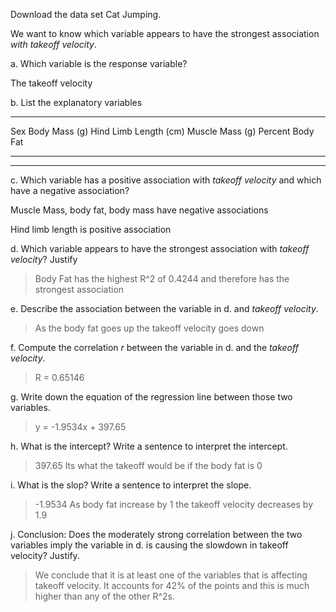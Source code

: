 
Download the data set Cat Jumping.

We want to know which variable appears to have the strongest association *with takeoff velocity*.

a.  Which variable is the response variable?

The takeoff velocity

b.  List the explanatory variables

  -------------------------------------------------------------------------------------
  Sex      Body Mass (g)   Hind Limb Length (cm)   Muscle Mass (g)   Percent Body Fat
  -------- --------------- ----------------------- ----------------- ------------------

  -------------------------------------------------------------------------------------

c.  Which variable has a positive association with *takeoff velocity* and which have a negative association?

Muscle Mass, body fat, body mass have negative associations

Hind limb length is positive association

d.  Which variable appears to have the strongest association with *takeoff velocity*? Justify

> Body Fat has the highest R\^2 of 0.4244 and therefore has the strongest association

e.  Describe the association between the variable in d. and *takeoff velocity*.

> As the body fat goes up the takeoff velocity goes down

f.  Compute the correlation *r* between the variable in d. and the *takeoff velocity*.

> R = 0.65146

g.  Write down the equation of the regression line between those two variables.

> y = -1.9534x + 397.65

h.  What is the intercept? Write a sentence to interpret the intercept.

> 397.65 Its what the takeoff would be if the body fat is 0

i.  What is the slop? Write a sentence to interpret the slope.

> -1.9534 As body fat increase by 1 the takeoff velocity decreases by 1.9

j.  Conclusion: Does the moderately strong correlation between the two variables imply the variable in d. is causing the slowdown in takeoff velocity? Justify.

> We conclude that it is at least one of the variables that is affecting takeoff velocity. It accounts for 42% of the points and this is much higher than any of the other R\^2s.
